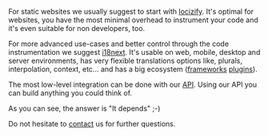 For static websites we usually suggest to start with [locizify](https://github.com/locize/locizify). It's optimal for websites, you have the most minimal overhead to instrument your code and it's even suitable for non developers, too.

For more advanced use-cases and better control through the code instrumentation we suggest [i18next](https://docs.locize.com/instrumenting-your-code.html#i18next). It's usable on web, mobile, desktop and server environments, has very flexible translations options like, plurals, interpolation, context, etc... and has a big ecosystem \([frameworks](https://www.i18next.com/supported-frameworks.html) [plugins](https://www.i18next.com/plugins-and-utils.html)\).

The most low-level integration can be done with our [API](https://docs.locize.com/api.html). Using our API you can build anything you could think of.

As you can see, the answer is "It depends" ;-\)

Do not hesitate to [contact](mailto:support@locize.com) us for further questions.

